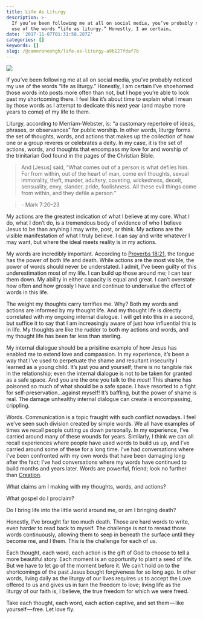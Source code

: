 ```yaml
---
title: Life As Liturgy
description: >-
  If you’ve been following me at all on social media, you’ve probably noticed my
  use of the words “life as liturgy.” Honestly, I am certain…
date: '2017-11-07T01:31:58.287Z'
categories: []
keywords: []
slug: /@cameroneshgh/life-as-liturgy-a9b127fdaf7b
---
```


![](https://cdn-images-1.medium.com/max/1200/1*naeB4kK-Nj87FU14JVDEng.jpeg)

If you’ve been following me at all on social media, you’ve probably noticed my use of the words “life as liturgy.” Honestly, I am certain I’ve shoehorned those words into posts more often than not, but I hope you’re able to look past my shortcoming there. I feel like it’s about time to explain what I mean by those words as I attempt to dedicate this next year (and maybe more years to come) of my life to them.

Liturgy, according to Merriam-Webster, is: “a customary repertoire of ideas, phrases, or observances” for public worship. In other words, liturgy forms the set of thoughts, words, and actions that makes up the collection of how one or a group reveres or celebrates a deity. In my case, it is the set of actions, words, and thoughts that encompass my love for and worship of the trinitarian God found in the pages of the Christian Bible.

> And \[Jesus\] said, “What comes out of a person is what defiles him. For from within, out of the heart of man, come evil thoughts, sexual immorality, theft, murder, adultery, coveting, wickedness, deceit, sensuality, envy, slander, pride, foolishness. All these evil things come from within, and they defile a person.”

> \- Mark 7:20–23

My actions are the greatest indication of what I believe at my core. What I do, what I don’t do, is a tremendous body of evidence of who I believe Jesus to be than anyhing I may write, post, or think. My actions are the visible manifestation of what I truly believe. I can say and write whatever I may want, but where the ideal meets reality is in my actions.

My words are incredibly important. According to [Proverbs 18:21](https://www.biblegateway.com/passage/?search=Proverbs+18%3A21&version=ESV), the tongue has the power of both life and death. While actions are the most visible, the power of words should never be understated. I admit, I’ve been guilty of this underestimation most of my life. I can build up those around me; I can tear them down. My ability in either capacity is equal and great. I can’t overstate how often and how grossly I have and continue to undervalue the effect of words in this life.

The weight my thoughts carry terrifies me. Why? Both my words and actions are informed by my thought life. And my thought life is directly correlated with my ongoing internal dialogue. I will get into this in a second, but suffice it to say that I am increasingly aware of just how influential this is in life. My thoughts are like the rudder to both my actions and words, and my thought life has been far less than sterling.

My internal dialogue should be a prisitine example of how Jesus has enabled me to extend love and compassion. In my experience, it’s been a way that I’ve used to perpetuate the shame and resultant insecurity I learned as a young child. It’s just you and yourself; there is no tangible risk in the relationship; even the internal dialogue is not to be taken for granted as a safe space. And you are the one you talk to the _most_! This shame has poisoned so much of what should be a safe space. I have resorted to a fight for self-preservation…against myself! It’s baffling, but the power of shame is real. The damage unhealthy internal dialogue can create is encompassing, crippling.

Words. Communication is a topic fraught with such conflict nowadays. I feel we’ve seen such division created by simple words. We all have examples of times we recall people cutting us down personally. In my experience, I’ve carried around many of these wounds for years. Similarly, I think we can all recall experiences where people have used words to build us up, and I’ve carried around some of these for a long time. I’ve had conversations where I’ve been confronted with my own words that have been damaging long after the fact; I’ve had conversations where my words have continued to build months and years later. Words are powerful, friend; look no further than [Creation](https://www.biblegateway.com/passage/?search=Genesis+1%3A1-2%3A3&version=ESV).

What claims am I making with my thoughts, words, and actions?

What gospel do I proclaim?

Do I bring life into the little world around me, or am I bringing death?

Honestly, I’ve brought far too much death. Those are hard words to write, even harder to read back to myself. The challenge is not to reread those words continuously, allowing them to seep in beneath the surface until they become me, and I them. This is the challenge for each of us.

Each thought, each word, each action is the gift of God to choose to tell a more beautiful story. Each moment is an opportunity to plant a seed of life. But we have to let go of the moment before it. We can’t hold on to the shortcomings of the past Jesus bought forgiveness for so long ago. In other words, living daily as the liturgy of our lives requires us to accept the Love offered to us and gives us in turn the freedom to love; living life as the liturgy of our faith is, I believe, the true freedom for which we were freed.

Take each thought, each word, each action captive, and set them — like yourself — free. Let love fly.